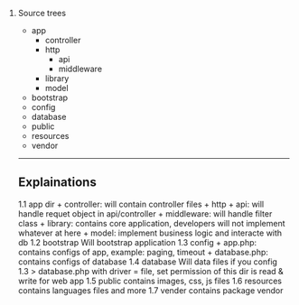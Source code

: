 1. Source trees
    + app
        + controller
        + http
            + api
            + middleware
        + library
        + model
    + bootstrap
    + config
    + database
    + public
    + resources
    + vendor

    -------------
    Explainations
    -------------
    1.1 app dir
        + controller: will contain controller files
        + http
            + api: will handle requet object in api/controller
            + middleware: will handle filter class
        + library: contains core application, developers will not implement whatever at here
        + model: implement business logic and interacte with db
    1.2 bootstrap
        Will bootstrap application
    1.3 config
        + app.php: contains configs of app, example: paging, timeout
        + database.php: contains configs of database
    1.4 database
        Will data files if you config 1.3 > database.php with driver = file, set permission of this dir is read & write for web app
    1.5 public
        contains images, css, js files
    1.6 resources
        contains languages files and more
    1.7 vender
        contains package vendor